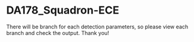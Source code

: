 # DA178_Squadron-ECE
There will be branch for each detection parameters, so please view each branch and check the output.
Thank you!
